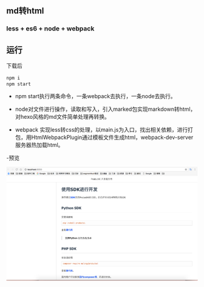 ## md转html

### less + es6 + node + webpack 

## 运行

下载后 
```
npm i
npm start
```
- npm start执行两条命令，一条webpack去执行，一条node去执行。

- node对文件进行操作，读取和写入，引入marked包实现markdown转html，对hexo风格的md文件简单处理再转换。

- webpack 实现less转css的处理，以main.js为入口，找出相关依赖，进行打包，用HtmlWebpackPlugin通过模板文件生成html，webpack-dev-server服务器热加载html。

-预览

![alt text](https://github.com/hellocassiell/md2html/blob/master/img/1.png)
